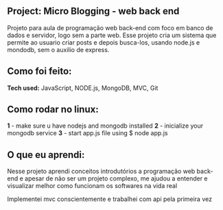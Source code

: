 ## **Project:** Micro Blogging - web back end

Projeto para aula de programação web back-end com foco em banco de dados e servidor, logo sem a parte web. Esse projeto cria um sistema que permite ao usuario criar posts e depois busca-los, usando node.js e mondodb, sem o auxilio de express.

## Como foi feito:

**Tech used:** JavaScript, NODE.js, MongoDB, MVC, Git

## Como rodar no linux: 

**1** - make sure u have nodejs and mongodb installed
**2** - inicialize your mongodb service
**3** - start app.js file using $ node app.js

## O que eu aprendi:

Nesse projeto aprendi conceitos introdutórios a programação web back-end e apesar de não ser um projeto complexo, me ajudou a entender e visualizar melhor como funcionam os softwares na vida real

Implementei mvc conscientemente e trabalhei com api pela primeira vez



